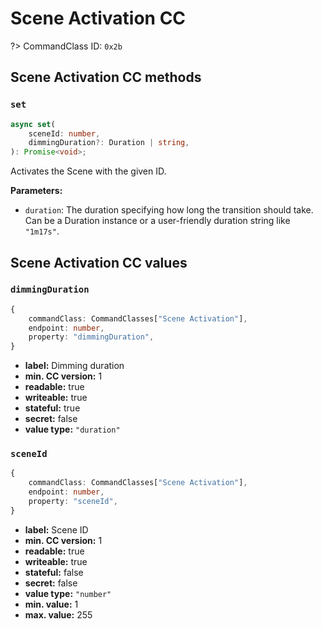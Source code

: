# Scene Activation CC

?> CommandClass ID: `0x2b`

## Scene Activation CC methods

### `set`

```ts
async set(
	sceneId: number,
	dimmingDuration?: Duration | string,
): Promise<void>;
```

Activates the Scene with the given ID.

**Parameters:**

-   `duration`: The duration specifying how long the transition should take. Can be a Duration instance or a user-friendly duration string like `"1m17s"`.

## Scene Activation CC values

### `dimmingDuration`

```ts
{
	commandClass: CommandClasses["Scene Activation"],
	endpoint: number,
	property: "dimmingDuration",
}
```

-   **label:** Dimming duration
-   **min. CC version:** 1
-   **readable:** true
-   **writeable:** true
-   **stateful:** true
-   **secret:** false
-   **value type:** `"duration"`

### `sceneId`

```ts
{
	commandClass: CommandClasses["Scene Activation"],
	endpoint: number,
	property: "sceneId",
}
```

-   **label:** Scene ID
-   **min. CC version:** 1
-   **readable:** true
-   **writeable:** true
-   **stateful:** false
-   **secret:** false
-   **value type:** `"number"`
-   **min. value:** 1
-   **max. value:** 255
